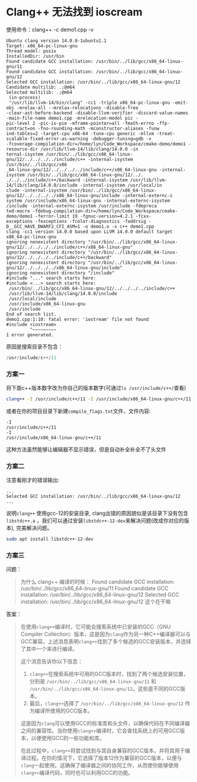 # Clang++ 无法找到 ioscream



使用命令：clang++ -c demo1.cpp -v

```shell
Ubuntu clang version 14.0.0-1ubuntu1.1
Target: x86_64-pc-linux-gnu
Thread model: posix
InstalledDir: /usr/bin
Found candidate GCC installation: /usr/bin/../lib/gcc/x86_64-linux-gnu/11
Found candidate GCC installation: /usr/bin/../lib/gcc/x86_64-linux-gnu/12
Selected GCC installation: /usr/bin/../lib/gcc/x86_64-linux-gnu/12
Candidate multilib: .;@m64
Selected multilib: .;@m64
 (in-process)
 "/usr/lib/llvm-14/bin/clang" -cc1 -triple x86_64-pc-linux-gnu -emit-obj -mrelax-all --mrelax-relocations -disable-free
-clear-ast-before-backend -disable-llvm-verifier -discard-value-names -main-file-name demo1.cpp -mrelocation-model pic -
pic-level 2 -pic-is-pie -mframe-pointer=all -fmath-errno -ffp-contract=on -fno-rounding-math -mconstructor-aliases -funw
ind-tables=2 -target-cpu x86-64 -tune-cpu generic -mllvm -treat-scalable-fixed-error-as-warning -debugger-tuning=gdb -v
-fcoverage-compilation-dir=/home/lyn/Code_Workspace/cmake-demo/demo1 -resource-dir /usr/lib/llvm-14/lib/clang/14.0.0 -in
ternal-isystem /usr/bin/../lib/gcc/x86_64-linux-gnu/12/../../../../include/c++ -internal-isystem /usr/bin/../lib/gcc/x86
_64-linux-gnu/12/../../../../include/c++/x86_64-linux-gnu -internal-isystem /usr/bin/../lib/gcc/x86_64-linux-gnu/12/../.
./../../include/c++/backward -internal-isystem /usr/lib/llvm-14/lib/clang/14.0.0/include -internal-isystem /usr/local/in
clude -internal-isystem /usr/bin/../lib/gcc/x86_64-linux-gnu/12/../../../../x86_64-linux-gnu/include -internal-externc-i
system /usr/include/x86_64-linux-gnu -internal-externc-isystem /include -internal-externc-isystem /usr/include -fdepreca
ted-macro -fdebug-compilation-dir=/home/lyn/Code_Workspace/cmake-demo/demo1 -ferror-limit 19 -fgnuc-version=4.2.1 -fcxx-
exceptions -fexceptions -fcolor-diagnostics -faddrsig -D__GCC_HAVE_DWARF2_CFI_ASM=1 -o demo1.o -x c++ demo1.cpp
clang -cc1 version 14.0.0 based upon LLVM 14.0.0 default target x86_64-pc-linux-gnu
ignoring nonexistent directory "/usr/bin/../lib/gcc/x86_64-linux-gnu/12/../../../../include/c++/x86_64-linux-gnu"
ignoring nonexistent directory "/usr/bin/../lib/gcc/x86_64-linux-gnu/12/../../../../include/c++/backward"
ignoring nonexistent directory "/usr/bin/../lib/gcc/x86_64-linux-gnu/12/../../../../x86_64-linux-gnu/include"
ignoring nonexistent directory "/include"
#include "..." search starts here:
#include <...> search starts here:
 /usr/bin/../lib/gcc/x86_64-linux-gnu/12/../../../../include/c++
 /usr/lib/llvm-14/lib/clang/14.0.0/include
 /usr/local/include
 /usr/include/x86_64-linux-gnu
 /usr/include
End of search list.
demo1.cpp:1:10: fatal error: 'iostream' file not found
#include <iostream>
         ^~~~~~~~~~
1 error generated.
```

原因是搜索目录不包含：

```c
/usr/include/c++/11
```

### 方案一

将下面c++版本数字改为你自己的版本数字(可通过`ls /usr/include/c++/`查看)

```bash
clang++ -I /usr/include/c++/11 -I /usr/include/x86_64-linux-gnu/c++/11 -c 1.cpp
```

或者在你的项目目录下新建`compile_flags.txt`文件，文件内容:

```text
-I
/usr/include/c++/11
-I
/usr/include/x86_64-linux-gnu/c++/11
```

这种方法虽然能够让编辑器不显示错误，但是自动补全补全不了头文件

### 方案二

注意看刚才的错误输出:

```text
...
Selected GCC installation: /usr/bin/../lib/gcc/x86_64-linux-gnu/12
...
```

说明`clang++` 使用gcc-12的安装目录, clang出错的原因貌似是该目录下没有包含`libstdc++.a` ，我们可以通过安装`libstdc++-12-dev`来解决问题(改成你对应的版本), 完美解决问题。

```bash
sudo apt install libstdc++-12-dev
```

### 方案三



问题：

> 为什么 clang++ 编译的时候： Found candidate GCC installation: /usr/bin/../lib/gcc/x86_64-linux-gnu/11 Found candidate GCC installation: /usr/bin/../lib/gcc/x86_64-linux-gnu/12 Selected GCC installation: /usr/bin/../lib/gcc/x86_64-linux-gnu/12   这个在干嘛

答案：

> 在使用`clang++`编译时，它可能会搜索系统中已安装的GCC（GNU Compiler Collection）版本，这是因为`clang`作为另一种C++编译器可以与GCC兼容。上述消息表明`clang++`找到了多个候选的GCC安装版本，并选择了其中一个来进行编译。
>
> 这个消息告诉你以下信息：
>
> 1. `clang++`在搜索系统中可用的GCC版本时，找到了两个候选安装位置，分别是 `/usr/bin/../lib/gcc/x86_64-linux-gnu/11` 和 `/usr/bin/../lib/gcc/x86_64-linux-gnu/12`。这些是不同的GCC版本。
> 2. 最后，`clang++`选择了 `/usr/bin/../lib/gcc/x86_64-linux-gnu/12` 作为编译所使用的GCC版本。
>
> 这是因为`clang`可以使用GCC的标准库和头文件，以确保代码在不同编译器之间的兼容性。当你使用`clang++`编译时，它会查找系统上的可用GCC版本，以便使用GCC的一些功能和库。
>
> 在此过程中，`clang++`将尝试找到与其自身兼容的GCC版本，并将其用于编译过程。在你的情况下，它选择了版本12作为兼容的GCC版本，以便与`clang`一起使用。这确保了编译器之间的协同工作，从而使你能够使用`clang++`编译代码，同时也可以利用GCC的功能。

